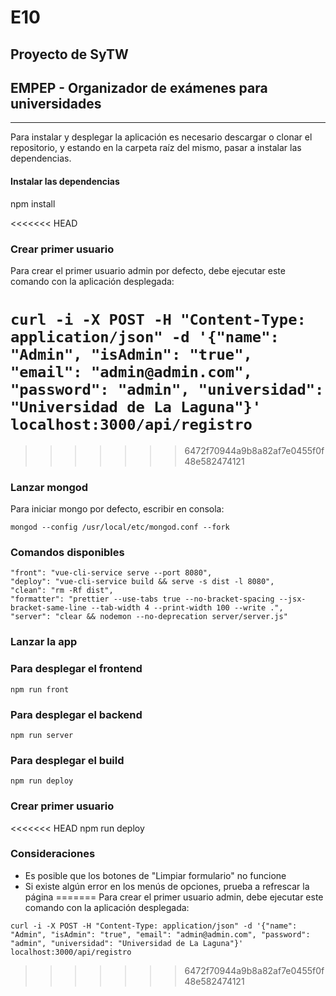 # E10

## Proyecto de SyTW

## EMPEP - Organizador de exámenes para universidades

---

Para instalar y desplegar la aplicación es necesario descargar o clonar el repositorio, y estando en la carpeta raíz del mismo, pasar a instalar las dependencias.

#### Instalar las dependencias


npm install

<<<<<<< HEAD
### Crear primer usuario

Para crear el primer usuario admin por defecto, debe ejecutar este comando con la aplicación desplegada:  
  
`curl -i -X POST -H "Content-Type: application/json" -d '{"name": "Admin", "isAdmin": "true", "email": "admin@admin.com", "password": "admin", "universidad": "Universidad de La Laguna"}' localhost:3000/api/registro`
=======
>>>>>>> 6472f70944a9b8a82af7e0455f0f48e582474121


### Lanzar mongod
Para iniciar mongo por defecto, escribir en consola:  
  
`mongod --config /usr/local/etc/mongod.conf --fork`

### Comandos disponibles

```
"front": "vue-cli-service serve --port 8080",
"deploy": "vue-cli-service build && serve -s dist -l 8080",
"clean": "rm -Rf dist",
"formatter": "prettier --use-tabs true --no-bracket-spacing --jsx-bracket-same-line --tab-width 4 --print-width 100 --write .",
"server": "clear && nodemon --no-deprecation server/server.js"
```

### Lanzar la app


### Para desplegar el frontend

```
npm run front
```

### Para desplegar el backend

```
npm run server
```

### Para desplegar el build

```
npm run deploy
```

### Crear primer usuario

<<<<<<< HEAD
npm run deploy


### Consideraciones 
- Es posible que los botones de "Limpiar formulario" no funcione
- Si existe algún error en los menús de opciones, prueba a refrescar la página
=======
Para crear el primer usuario admin, debe ejecutar este comando con la aplicación desplegada:  
  
`curl -i -X POST -H "Content-Type: application/json" -d '{"name": "Admin", "isAdmin": "true", "email": "admin@admin.com", "password": "admin", "universidad": "Universidad de La Laguna"}' localhost:3000/api/registro`
>>>>>>> 6472f70944a9b8a82af7e0455f0f48e582474121
